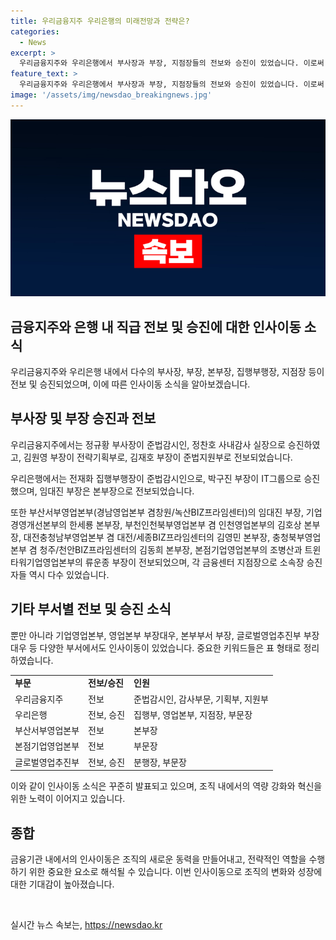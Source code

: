 ```yaml
---
title: 우리금융지주 우리은행의 미래전망과 전략은?
categories:
  - News
excerpt: >
  우리금융지주와 우리은행에서 부사장과 부장, 지점장들의 전보와 승진이 있었습니다. 이로써 조직의 변화와 인재 양성 등에 대한 관심이 높을 것으로 예상됩니다. 해당 인사 소식은 금융업계 및 기업의 인재 관리에 관심 있는 사람들에게 유용한 정보일 것으로 보입니다.
feature_text: >
  우리금융지주와 우리은행에서 부사장과 부장, 지점장들의 전보와 승진이 있었습니다. 이로써 조직의 변화와 인재 양성 등에 대한 관심이 높을 것으로 예상됩니다. 해당 인사 소식은 금융업계 및 기업의 인재 관리에 관심 있는 사람들에게 유용한 정보일 것으로 보입니다.
image: '/assets/img/newsdao_breakingnews.jpg'
---
```


<p><img src="/assets/img/newsdao_breakingnews.jpg" alt="bookingtag 속보" /></p>

<h2 data-ke-size="size26">금융지주와 은행 내 직급 전보 및 승진에 대한 인사이동 소식</h2>

<p>우리금융지주와 우리은행 내에서 다수의 부사장, 부장, 본부장, 집행부행장, 지점장 등이 전보 및 승진되었으며, 이에 따른 인사이동 소식을 알아보겠습니다.</p>

<h2 data-ke-size="size24">부사장 및 부장 승진과 전보</h2>

<p data-ke-size="size16">우리금융지주에서는 정규황 부사장이 준법감시인, 정찬호 사내감사 실장으로 승진하였고, 김원영 부장이 전략기획부로, 김재호 부장이 준법지원부로 전보되었습니다.</p>

<p data-ke-size="size16">우리은행에서는 전재화 집행부행장이 준법감시인으로, 박구진 부장이 IT그룹으로 승진했으며, 임대진 부장은 본부장으로 전보되었습니다.</p>

<p data-ke-size="size16">또한 부산서부영업본부(경남영업본부 겸창원/녹산BIZ프라임센터)의 임대진 부장, 기업경영개선본부의 한세룡 본부장, 부천인천북부영업본부 겸 인천영업본부의 김호상 본부장, 대전충청남부영업본부 겸 대전/세종BIZ프라임센터의 김영민 본부장, 충청북부영업본부 겸 청주/천안BIZ프라임센터의 김동희 본부장, 본점기업영업본부의 조병산과 트윈타워기업영업본부의 류운종 부장이 전보되었으며, 각 금융센터 지점장으로 소속장 승진자들 역시 다수 있었습니다.</p>

<h2 data-ke-size="size24">기타 부서별 전보 및 승진 소식</h2>

<p data-ke-size="size16">뿐만 아니라 기업영업본부, 영업본부 부장대우, 본부부서 부장, 글로벌영업추진부 부장대우 등 다양한 부서에서도 인사이동이 있었습니다. 중요한 키워드들은 표 형태로 정리하였습니다.</p>

<table>
  <tr>
    <td><b>부문</b></td>
    <td><b>전보/승진</b></td>
    <td><b>인원</b></td>
  </tr>
  <tr>
    <td>우리금융지주</td>
    <td>전보</td>
    <td>준법감시인, 감사부문, 기획부, 지원부</td>
  </tr>
  <tr>
    <td>우리은행</td>
    <td>전보, 승진</td>
    <td>집행부, 영업본부, 지점장, 부문장</td>
  </tr>
  <tr>
    <td>부산서부영업본부</td>
    <td>전보</td>
    <td>본부장</td>
  </tr>
  <tr>
    <td>본점기업영업본부</td>
    <td>전보</td>
    <td>부문장</td>
  </tr>
  <tr>
    <td>글로벌영업추진부</td>
    <td>전보, 승진</td>
    <td>분행장, 부문장</td>
  </tr>
</table>

<p data-ke-size="size16">이와 같이 인사이동 소식은 꾸준히 발표되고 있으며, 조직 내에서의 역량 강화와 혁신을 위한 노력이 이어지고 있습니다.</p>

<h2 data-ke-size="size24">종합</h2>

<p data-ke-size="size16">금융기관 내에서의 인사이동은 조직의 새로운 동력을 만들어내고, 전략적인 역할을 수행하기 위한 중요한 요소로 해석될 수 있습니다. 이번 인사이동으로 조직의 변화와 성장에 대한 기대감이 높아졌습니다.</p>

<p data-ke-size="size16">&nbsp;</p>
실시간 뉴스 속보는, <a href="https://newsdao.kr" rel="dofollow">https://newsdao.kr</a>


